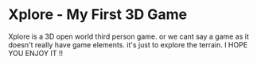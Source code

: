 # Xplore - My First 3D Game
 Xplore is a 3D open world third person game. or we cant say a game as it doesn't really have game elements. it's just to explore the terrain. I HOPE YOU ENJOY IT !!
